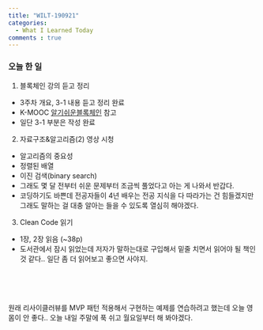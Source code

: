 ```yaml
---
title: "WILT-190921"
categories:
  - What I Learned Today
comments : true
---
```


### 오늘 한 일

1. 블록체인 강의 듣고 정리
  - 3주차 개요, 3-1 내용 듣고 정리 완료
  - K-MOOC [알기쉬운블록체인] 참고
  - 일단 3-1 부분은 작성 완료<br>

2. 자료구조&알고리즘(2) 영상 시청
  - 알고리즘의 중요성
  - 정렬된 배열
  - 이진 검색(binary search)
  - 그래도 몇 달 전부터 쉬운 문제부터 조금씩 풀었다고 아는 게 나와서 반갑다. 
  - 코딩하기도 바쁜데 전공자들이 4년 배우는 전공 지식을 다 따라가는 건 힘들겠지만 그래도 말하는 걸 대충 알아는 들을 수 있도록 열심히 해야겠다.<br>

3. Clean Code 읽기
  - 1장, 2장 읽음 (~38p)
  - 도서관에서 잠시 읽었는데 저자가 말하는대로 구입해서 밑줄 치면서 읽어야 될 책인 것 같다.. 일단 좀 더 읽어보고 좋으면 사야지.

<br>

<br><br>
원래 리사이클러뷰를 MVP 패턴 적용해서 구현하는 예제를 연습하려고 했는데 오늘 영 몸이 안 좋다.. 오늘 내일 주말에 푹 쉬고 월요일부터 해 봐야겠다.



[알기쉬운블록체인]: http://www.kmooc.kr/courses/course-v1:SJCU+SJCU01+2019_2/course/

